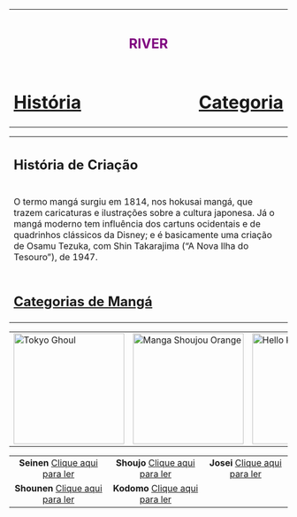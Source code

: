 <!DOCTYPE html>
<html lang="en">
<head>
    <meta charset="UTF-8">
    <meta name="viewport" content="width=device-width, initial-scale=1.0">
    <title> RIVER </title>
</head>
<body>
    <table class="topbar">
        <tr>
            <td colspan="3" align="center"><h1><font size="5" color="purple">RIVER</font></h1></td>
        </tr>
        <tr>
            <td><a href="#"><h1 align="left">História</h1></a></td>
            <td width="100%"></td>
            <td><a href="#"><h1 align="right">Categoria</h1></a></td>
        </tr>
    </table>
    <table>
        <tr>
            <td><h2>História de Criação</h2></td>
        </tr>
        <tr>
            <td>
                <p>O termo mangá surgiu em 1814, nos hokusai mangá, que trazem caricaturas e ilustrações sobre a cultura japonesa. Já o mangá moderno tem influência dos cartuns ocidentais e de quadrinhos clássicos da Disney; e é basicamente uma criação de Osamu Tezuka, com Shin Takarajima (“A Nova Ilha do Tesouro”), de 1947.</p>
            </td>
        </tr>
        <tr>
            <td><h2><a href="https://mangaonline.biz/generos/">Categorias de Mangá</a></h2></td>
        </tr>
    <table align="center">
    <tr>
        <td style="vertical-align: middle;"><img width="200" height="200" src="tokyo-ghoul.jpg" alt="Tokyo Ghoul"/></td>
        <td style="vertical-align: middle;"><img width="200" height="200" src="manga-shoujou-orange.jpg" alt="Manga Shoujou Orange"/></td>
        <td style="vertical-align: middle;"><img width="200" height="200" src="hello-kitty.jpg" alt="Hello Kitty"/></td>
    </tr>
</table>
<table>
    <tr>
        <td align="center"><b>Seinen</b> <a href="https://mangasonline.cc/manga/tokyo-ghoul/">Clique aqui para ler</a></td>
        <td align="center"><b>Shoujo</b> <a href="https://editorajbc.com.br/mangas/colecao/orange/">Clique aqui para ler</a></td>
        <td align="center"><b>Josei</b> <a href="https://blogbbm.com/manga/wotakoi/">Clique aqui para ler</a></td>
    </tr>
    <tr>
        <td align="center"><b>Shounen</b> <a href="https://mangaonline.biz/manga/hunter-x-hunter/">Clique aqui para ler</a></td>
        <td align="center"><b>Kodomo</b> <a href="https://myanimelist.net/anime/23915/The_Adventures_of_Hello_Kitty___Friends">Clique aqui para ler</a></td>
        <td></td>
    </tr>
</table>

    

    
    
</body>
</html>
